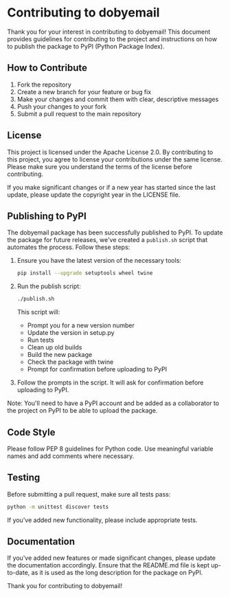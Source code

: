 # Contributing to dobyemail

Thank you for your interest in contributing to dobyemail! This document provides guidelines for contributing to the project and instructions on how to publish the package to PyPI (Python Package Index).

## How to Contribute

1. Fork the repository
2. Create a new branch for your feature or bug fix
3. Make your changes and commit them with clear, descriptive messages
4. Push your changes to your fork
5. Submit a pull request to the main repository

## License

This project is licensed under the Apache License 2.0. By contributing to this project, you agree to license your contributions under the same license. Please make sure you understand the terms of the license before contributing.

If you make significant changes or if a new year has started since the last update, please update the copyright year in the LICENSE file.

## Publishing to PyPI

The dobyemail package has been successfully published to PyPI. To update the package for future releases, we've created a `publish.sh` script that automates the process. Follow these steps:

1. Ensure you have the latest version of the necessary tools:
   ```bash
   pip install --upgrade setuptools wheel twine
   ```

2. Run the publish script:
   ```bash
   ./publish.sh
   ```

   This script will:
   - Prompt you for a new version number
   - Update the version in setup.py
   - Run tests
   - Clean up old builds
   - Build the new package
   - Check the package with twine
   - Prompt for confirmation before uploading to PyPI

3. Follow the prompts in the script. It will ask for confirmation before uploading to PyPI.

Note: You'll need to have a PyPI account and be added as a collaborator to the project on PyPI to be able to upload the package.

## Code Style

Please follow PEP 8 guidelines for Python code. Use meaningful variable names and add comments where necessary.

## Testing

Before submitting a pull request, make sure all tests pass:

```bash
python -m unittest discover tests
```

If you've added new functionality, please include appropriate tests.

## Documentation

If you've added new features or made significant changes, please update the documentation accordingly. Ensure that the README.md file is kept up-to-date, as it is used as the long description for the package on PyPI.

Thank you for contributing to dobyemail!
